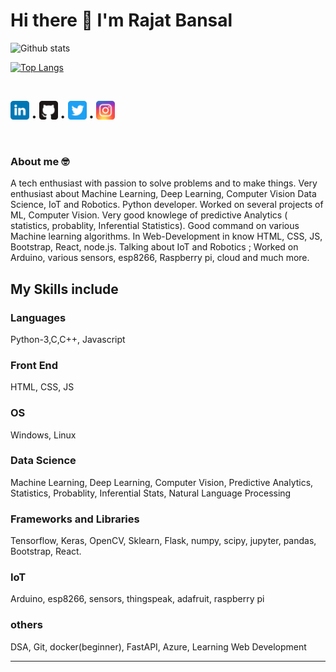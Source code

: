 # Hi there 👋 I'm Rajat Bansal

![Github stats](https://github-readme-stats.vercel.app/api?username=rajatbansal01&theme=dark&show_icons=true)

[![Top Langs](https://github-readme-stats.vercel.app/api/top-langs/?username=rajatbansal01&layout=compact&text_color=daf7dc&bg_color=151515)](https://github.com/rajatbansal01/github-readme-stats)

<br>

<a href = https://www.linkedin.com/in/rajat-bansal-89175b199><img src=https://raw.githubusercontent.com/edent/SuperTinyIcons/master/images/svg/linkedin.svg height='30' weight='30'></a> • <a href = https://github.com/rajatbansal01><img src=https://raw.githubusercontent.com/edent/SuperTinyIcons/master/images/svg/github.svg height='30' weight='30'></a> • <a href = https://twitter.com/rajatbansal_dev><img src=https://raw.githubusercontent.com/edent/SuperTinyIcons/master/images/svg/twitter.svg height='30' weight='30'></a> • <a href = https://www.instagram.com/rajat._bansal_><img src=https://raw.githubusercontent.com/edent/SuperTinyIcons/master/images/svg/instagram.svg height='30' 
weight='30'></a>

</br>

### About me 🤓

A tech enthusiast with passion to solve problems and to make things. Very enthusiast about Machine Learning, Deep Learning, Computer Vision Data Science, IoT and Robotics. Python developer. Worked on several projects of ML, Computer Vision. Very good knowlege of predictive Analytics ( statistics, probablity, Inferential Statistics). Good command on various Machine learning algorithms. In Web-Development in know HTML, CSS, JS, Bootstrap, React, node.js.
Talking about IoT and Robotics ; Worked on Arduino, various sensors, esp8266, Raspberry pi, cloud and much more.

## My Skills include

### Languages

Python-3,C,C++, Javascript

### Front End

HTML, CSS, JS

### OS

Windows, Linux

### Data Science

Machine Learning, Deep Learning, Computer Vision, Predictive Analytics, Statistics, Probablity, Inferential Stats, Natural Language Processing

### Frameworks and Libraries

Tensorflow, Keras, OpenCV, Sklearn, Flask, numpy, scipy, jupyter, pandas, Bootstrap, React.

### IoT

Arduino, esp8266, sensors, thingspeak, adafruit, raspberry pi

### others

DSA, Git, docker(beginner), FastAPI, Azure, Learning Web Development

---
